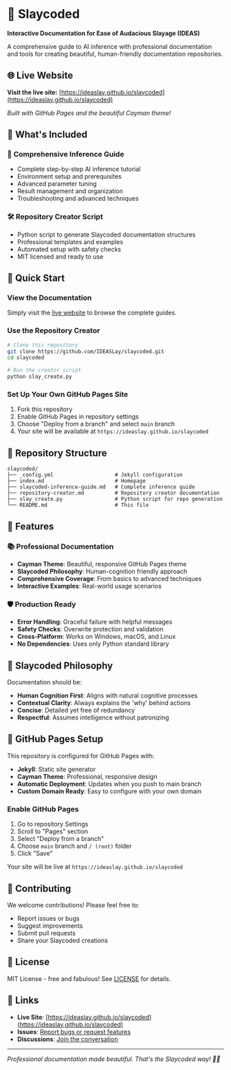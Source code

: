 # 💅 Slaycoded

**Interactive Documentation for Ease of Audacious Slayage (IDEAS)**

A comprehensive guide to AI inference with professional documentation and tools for creating beautiful, human-friendly documentation repositories.

## 🌐 Live Website

**Visit the live site:** [https://ideaslay.github.io/slaycoded](https://ideaslay.github.io/slaycoded)

*Built with GitHub Pages and the beautiful Cayman theme!*

## 📖 What's Included

### 🎨 **Comprehensive Inference Guide**
- Complete step-by-step AI inference tutorial
- Environment setup and prerequisites
- Advanced parameter tuning
- Result management and organization
- Troubleshooting and advanced techniques

### 🛠️ **Repository Creator Script**
- Python script to generate Slaycoded documentation structures
- Professional templates and examples
- Automated setup with safety checks
- MIT licensed and ready to use

## 🚀 Quick Start

### View the Documentation
Simply visit the [live website](https://ideaslay.github.io/slaycoded) to browse the complete guides.

### Use the Repository Creator
```bash
# Clone this repository
git clone https://github.com/IDEASLay/slaycoded.git
cd slaycoded

# Run the creator script
python slay_create.py
```

### Set Up Your Own GitHub Pages Site
1. Fork this repository
2. Enable GitHub Pages in repository settings
3. Choose "Deploy from a branch" and select `main` branch
4. Your site will be available at `https://ideaslay.github.io/slaycoded`

## 📁 Repository Structure

```
slaycoded/
├── _config.yml                    # Jekyll configuration
├── index.md                       # Homepage
├── slaycoded-inference-guide.md   # Complete inference guide
├── repository-creator.md          # Repository creator documentation
├── slay_create.py                 # Python script for repo generation
└── README.md                      # This file
```

## 🎯 Features

### 📚 **Professional Documentation**
- **Cayman Theme**: Beautiful, responsive GitHub Pages theme
- **Slaycoded Philosophy**: Human-cognition friendly approach
- **Comprehensive Coverage**: From basics to advanced techniques
- **Interactive Examples**: Real-world usage scenarios

### 🛡️ **Production Ready**
- **Error Handling**: Graceful failure with helpful messages
- **Safety Checks**: Overwrite protection and validation
- **Cross-Platform**: Works on Windows, macOS, and Linux
- **No Dependencies**: Uses only Python standard library

## 🎨 Slaycoded Philosophy

Documentation should be:
- **Human Cognition First**: Aligns with natural cognitive processes
- **Contextual Clarity**: Always explains the 'why' behind actions
- **Concise**: Detailed yet free of redundancy
- **Respectful**: Assumes intelligence without patronizing

## 🌟 GitHub Pages Setup

This repository is configured for GitHub Pages with:
- **Jekyll**: Static site generator
- **Cayman Theme**: Professional, responsive design
- **Automatic Deployment**: Updates when you push to main branch
- **Custom Domain Ready**: Easy to configure with your own domain

### Enable GitHub Pages
1. Go to repository Settings
2. Scroll to "Pages" section
3. Select "Deploy from a branch"
4. Choose `main` branch and `/ (root)` folder
5. Click "Save"

Your site will be live at `https://ideaslay.github.io/slaycoded`

## 🤝 Contributing

We welcome contributions! Please feel free to:
- Report issues or bugs
- Suggest improvements
- Submit pull requests
- Share your Slaycoded creations

## 📄 License

MIT License - free and fabulous! See [LICENSE](LICENSE) for details.

## 🔗 Links

- **Live Site**: [https://ideaslay.github.io/slaycoded](https://ideaslay.github.io/slaycoded)
- **Issues**: [Report bugs or request features](https://github.com/IDEASLay/slaycoded/issues)
- **Discussions**: [Join the conversation](https://github.com/IDEASLay/slaycoded/discussions)

---

*Professional documentation made beautiful. That's the Slaycoded way! 💅✨* 
